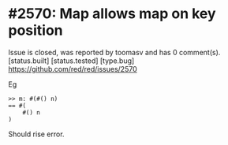 
#2570: Map allows map on key position
================================================================================
Issue is closed, was reported by toomasv and has 0 comment(s).
[status.built] [status.tested] [type.bug]
<https://github.com/red/red/issues/2570>

Eg
```
>> m: #(#() n)
== #(
    #() n
)
```
Should rise error.


